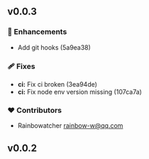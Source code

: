 
## v0.0.3


### 🚀 Enhancements

  - Add git hooks (5a9ea38)

### 🩹 Fixes

  - **ci:** Fix ci broken (3ea94de)
  - **ci:** Fix node env version missing (107ca7a)

### ❤️  Contributors

- Rainbowatcher <rainbow-w@qq.com>

## v0.0.2

